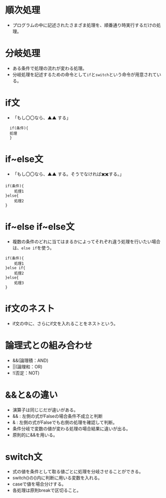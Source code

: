 # 順次処理
* プログラムの中に記述されたさまざま処理を、順番通り時実行するだけの処理。

# 分岐処理
* ある条件で処理の流れが変わる処理。
* 分岐処理を記述するための命令として`if`と`switch`という命令が用意されている。

# if文
* 「もし〇〇なら、▲▲ する」
```
  if(条件){  
  処理  
  }
```
# if~else文
* 「もし〇〇なら、▲▲ する。そうでなければ✖️✖️する。」
```
if(条件){
    処理1
}else{
    処理2
}
```

# if~else if~else文
* 複数の条件のどれに当てはまるかによってそれぞれ違う処理を行いたい場合は、`else if`を使う。
```
if(条件){
    処理1
}else if{
    処理2
}else{
    処理3
}
```
# if文のネスト
* if文の中に、さらにif文を入れることをネストという。

# 論理式との組み合わせ
* &&(論理積：AND)
* ||(論理和：OR)
* !(否定：NOT)

# &&と&の違い
* 演算子は同じじだが違いがある。
* && : 左側の式がFalseの場合条件不成立と判断
* & : 左側の式がFalseでも右側の処理を確認して判断。
* 条件分岐で変数の値が変わる処理の場合結果に違いが出る。
* 原則的に&&を用いる。

# switch文
* 式の値を条件として取る値ごとに処理を分岐させることができる。
* switch()の()内に判断に用いる変数を入れる。
* caseで値を場合分けする。
* 各処理は原則breakで区切ること。